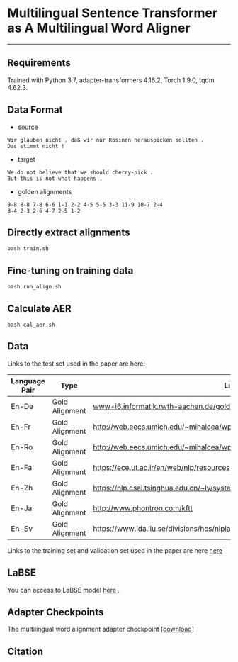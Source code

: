 # Multilingual Sentence Transformer as A Multilingual Word Aligner

----



## Requirements

Trained with Python 3.7, adapter-transformers 4.16.2, Torch 1.9.0, tqdm 4.62.3. 


## Data Format

- source
```
Wir glauben nicht , daß wir nur Rosinen herauspicken sollten .
Das stimmt nicht !
```

- target
```
We do not believe that we should cherry-pick .
But this is not what happens .
```

- golden alignments
```
9-8 8-8 7-8 6-6 1-1 2-2 4-5 5-5 3-3 11-9 10-7 2-4 
3-4 2-3 2-6 4-7 2-5 1-2 
```
## Directly extract alignments

```shell
bash train.sh
```


## Fine-tuning on training data

```shell
bash run_align.sh
```

## Calculate AER

```shell
bash cal_aer.sh
```

## Data 

Links to the test set used in the paper are here: 


| Language Pair  |   Type |Link |
| ------------- | ------------- | ------------- |
| En-De |   Gold Alignment | www-i6.informatik.rwth-aachen.de/goldAlignment/ |
| En-Fr |   Gold Alignment | http://web.eecs.umich.edu/~mihalcea/wpt/ |
| En-Ro |   Gold Alignment | http://web.eecs.umich.edu/~mihalcea/wpt05/ |
| En-Fa |   Gold Alignment | https://ece.ut.ac.ir/en/web/nlp/resources |
| En-Zh |   Gold Alignment | https://nlp.csai.tsinghua.edu.cn/~ly/systems/TsinghuaAligner/TsinghuaAligner.html |
| En-Ja |   Gold Alignment | http://www.phontron.com/kftt |
| En-Sv |   Gold Alignment | https://www.ida.liu.se/divisions/hcs/nlplab/resources/ges/ |

Links to the training set and validation set used in the paper are here [here]()

## LaBSE

You can access to LaBSE model [here](https://huggingface.co/sentence-transformers/LaBSE) . 

## Adapter Checkpoints 

The multilingual word alignment adapter checkpoint [[download](https://drive.google.com/file/d/1eB8aWd4iM6DSQWJZOA5so4rB4MCQQyQf/view?usp=sharing)]


## Citation
